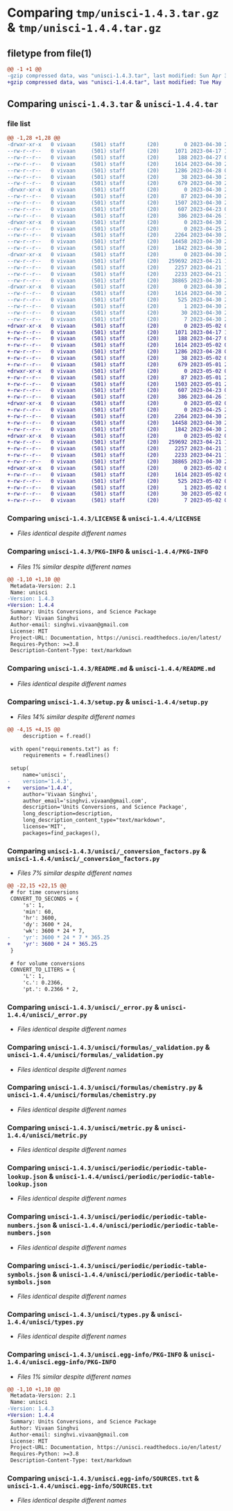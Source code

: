 # Comparing `tmp/unisci-1.4.3.tar.gz` & `tmp/unisci-1.4.4.tar.gz`

## filetype from file(1)

```diff
@@ -1 +1 @@
-gzip compressed data, was "unisci-1.4.3.tar", last modified: Sun Apr 30 23:16:17 2023, max compression
+gzip compressed data, was "unisci-1.4.4.tar", last modified: Tue May  2 02:21:07 2023, max compression
```

## Comparing `unisci-1.4.3.tar` & `unisci-1.4.4.tar`

### file list

```diff
@@ -1,28 +1,28 @@
-drwxr-xr-x   0 vivaan     (501) staff       (20)        0 2023-04-30 23:16:17.651911 unisci-1.4.3/
--rw-r--r--   0 vivaan     (501) staff       (20)     1071 2023-04-17 11:50:57.000000 unisci-1.4.3/LICENSE
--rw-r--r--   0 vivaan     (501) staff       (20)      188 2023-04-27 04:25:20.000000 unisci-1.4.3/MANIFEST.in
--rw-r--r--   0 vivaan     (501) staff       (20)     1614 2023-04-30 23:16:17.651594 unisci-1.4.3/PKG-INFO
--rw-r--r--   0 vivaan     (501) staff       (20)     1286 2023-04-28 05:01:19.000000 unisci-1.4.3/README.md
--rw-r--r--   0 vivaan     (501) staff       (20)       38 2023-04-30 23:16:17.652007 unisci-1.4.3/setup.cfg
--rw-r--r--   0 vivaan     (501) staff       (20)      679 2023-04-30 23:14:16.000000 unisci-1.4.3/setup.py
-drwxr-xr-x   0 vivaan     (501) staff       (20)        0 2023-04-30 23:16:17.643470 unisci-1.4.3/unisci/
--rw-r--r--   0 vivaan     (501) staff       (20)       87 2023-04-30 23:14:22.000000 unisci-1.4.3/unisci/__init__.py
--rw-r--r--   0 vivaan     (501) staff       (20)     1507 2023-04-30 23:14:01.000000 unisci-1.4.3/unisci/_conversion_factors.py
--rw-r--r--   0 vivaan     (501) staff       (20)      607 2023-04-23 05:14:17.000000 unisci-1.4.3/unisci/_error.py
--rw-r--r--   0 vivaan     (501) staff       (20)      386 2023-04-26 16:06:26.000000 unisci-1.4.3/unisci/constants.py
-drwxr-xr-x   0 vivaan     (501) staff       (20)        0 2023-04-30 23:16:17.646829 unisci-1.4.3/unisci/formulas/
--rw-r--r--   0 vivaan     (501) staff       (20)        0 2023-04-25 22:04:55.000000 unisci-1.4.3/unisci/formulas/__init__.py
--rw-r--r--   0 vivaan     (501) staff       (20)     2264 2023-04-30 22:55:51.000000 unisci-1.4.3/unisci/formulas/_validation.py
--rw-r--r--   0 vivaan     (501) staff       (20)    14458 2023-04-30 22:56:45.000000 unisci-1.4.3/unisci/formulas/chemistry.py
--rw-r--r--   0 vivaan     (501) staff       (20)     1842 2023-04-30 22:59:28.000000 unisci-1.4.3/unisci/metric.py
-drwxr-xr-x   0 vivaan     (501) staff       (20)        0 2023-04-30 23:16:17.650844 unisci-1.4.3/unisci/periodic/
--rw-r--r--   0 vivaan     (501) staff       (20)   259692 2023-04-21 14:28:34.000000 unisci-1.4.3/unisci/periodic/periodic-table-lookup.json
--rw-r--r--   0 vivaan     (501) staff       (20)     2257 2023-04-21 14:47:26.000000 unisci-1.4.3/unisci/periodic/periodic-table-numbers.json
--rw-r--r--   0 vivaan     (501) staff       (20)     2233 2023-04-21 14:30:16.000000 unisci-1.4.3/unisci/periodic/periodic-table-symbols.json
--rw-r--r--   0 vivaan     (501) staff       (20)    38865 2023-04-30 22:56:45.000000 unisci-1.4.3/unisci/types.py
-drwxr-xr-x   0 vivaan     (501) staff       (20)        0 2023-04-30 23:16:17.645635 unisci-1.4.3/unisci.egg-info/
--rw-r--r--   0 vivaan     (501) staff       (20)     1614 2023-04-30 23:16:17.000000 unisci-1.4.3/unisci.egg-info/PKG-INFO
--rw-r--r--   0 vivaan     (501) staff       (20)      525 2023-04-30 23:16:17.000000 unisci-1.4.3/unisci.egg-info/SOURCES.txt
--rw-r--r--   0 vivaan     (501) staff       (20)        1 2023-04-30 23:16:17.000000 unisci-1.4.3/unisci.egg-info/dependency_links.txt
--rw-r--r--   0 vivaan     (501) staff       (20)       30 2023-04-30 23:16:17.000000 unisci-1.4.3/unisci.egg-info/requires.txt
--rw-r--r--   0 vivaan     (501) staff       (20)        7 2023-04-30 23:16:17.000000 unisci-1.4.3/unisci.egg-info/top_level.txt
+drwxr-xr-x   0 vivaan     (501) staff       (20)        0 2023-05-02 02:21:07.938977 unisci-1.4.4/
+-rw-r--r--   0 vivaan     (501) staff       (20)     1071 2023-04-17 11:50:57.000000 unisci-1.4.4/LICENSE
+-rw-r--r--   0 vivaan     (501) staff       (20)      188 2023-04-27 04:25:20.000000 unisci-1.4.4/MANIFEST.in
+-rw-r--r--   0 vivaan     (501) staff       (20)     1614 2023-05-02 02:21:07.938662 unisci-1.4.4/PKG-INFO
+-rw-r--r--   0 vivaan     (501) staff       (20)     1286 2023-04-28 05:01:19.000000 unisci-1.4.4/README.md
+-rw-r--r--   0 vivaan     (501) staff       (20)       38 2023-05-02 02:21:07.939069 unisci-1.4.4/setup.cfg
+-rw-r--r--   0 vivaan     (501) staff       (20)      679 2023-05-01 22:47:51.000000 unisci-1.4.4/setup.py
+drwxr-xr-x   0 vivaan     (501) staff       (20)        0 2023-05-02 02:21:07.932860 unisci-1.4.4/unisci/
+-rw-r--r--   0 vivaan     (501) staff       (20)       87 2023-05-01 22:47:55.000000 unisci-1.4.4/unisci/__init__.py
+-rw-r--r--   0 vivaan     (501) staff       (20)     1503 2023-05-01 22:47:16.000000 unisci-1.4.4/unisci/_conversion_factors.py
+-rw-r--r--   0 vivaan     (501) staff       (20)      607 2023-04-23 05:14:17.000000 unisci-1.4.4/unisci/_error.py
+-rw-r--r--   0 vivaan     (501) staff       (20)      386 2023-04-26 16:06:26.000000 unisci-1.4.4/unisci/constants.py
+drwxr-xr-x   0 vivaan     (501) staff       (20)        0 2023-05-02 02:21:07.935131 unisci-1.4.4/unisci/formulas/
+-rw-r--r--   0 vivaan     (501) staff       (20)        0 2023-04-25 22:04:55.000000 unisci-1.4.4/unisci/formulas/__init__.py
+-rw-r--r--   0 vivaan     (501) staff       (20)     2264 2023-04-30 22:55:51.000000 unisci-1.4.4/unisci/formulas/_validation.py
+-rw-r--r--   0 vivaan     (501) staff       (20)    14458 2023-04-30 22:56:45.000000 unisci-1.4.4/unisci/formulas/chemistry.py
+-rw-r--r--   0 vivaan     (501) staff       (20)     1842 2023-04-30 22:59:28.000000 unisci-1.4.4/unisci/metric.py
+drwxr-xr-x   0 vivaan     (501) staff       (20)        0 2023-05-02 02:21:07.938266 unisci-1.4.4/unisci/periodic/
+-rw-r--r--   0 vivaan     (501) staff       (20)   259692 2023-04-21 14:28:34.000000 unisci-1.4.4/unisci/periodic/periodic-table-lookup.json
+-rw-r--r--   0 vivaan     (501) staff       (20)     2257 2023-04-21 14:47:26.000000 unisci-1.4.4/unisci/periodic/periodic-table-numbers.json
+-rw-r--r--   0 vivaan     (501) staff       (20)     2233 2023-04-21 14:30:16.000000 unisci-1.4.4/unisci/periodic/periodic-table-symbols.json
+-rw-r--r--   0 vivaan     (501) staff       (20)    38865 2023-04-30 22:56:45.000000 unisci-1.4.4/unisci/types.py
+drwxr-xr-x   0 vivaan     (501) staff       (20)        0 2023-05-02 02:21:07.934302 unisci-1.4.4/unisci.egg-info/
+-rw-r--r--   0 vivaan     (501) staff       (20)     1614 2023-05-02 02:21:07.000000 unisci-1.4.4/unisci.egg-info/PKG-INFO
+-rw-r--r--   0 vivaan     (501) staff       (20)      525 2023-05-02 02:21:07.000000 unisci-1.4.4/unisci.egg-info/SOURCES.txt
+-rw-r--r--   0 vivaan     (501) staff       (20)        1 2023-05-02 02:21:07.000000 unisci-1.4.4/unisci.egg-info/dependency_links.txt
+-rw-r--r--   0 vivaan     (501) staff       (20)       30 2023-05-02 02:21:07.000000 unisci-1.4.4/unisci.egg-info/requires.txt
+-rw-r--r--   0 vivaan     (501) staff       (20)        7 2023-05-02 02:21:07.000000 unisci-1.4.4/unisci.egg-info/top_level.txt
```

### Comparing `unisci-1.4.3/LICENSE` & `unisci-1.4.4/LICENSE`

 * *Files identical despite different names*

### Comparing `unisci-1.4.3/PKG-INFO` & `unisci-1.4.4/PKG-INFO`

 * *Files 1% similar despite different names*

```diff
@@ -1,10 +1,10 @@
 Metadata-Version: 2.1
 Name: unisci
-Version: 1.4.3
+Version: 1.4.4
 Summary: Units Conversions, and Science Package
 Author: Vivaan Singhvi
 Author-email: singhvi.vivaan@gmail.com
 License: MIT
 Project-URL: Documentation, https://unisci.readthedocs.io/en/latest/
 Requires-Python: >=3.8
 Description-Content-Type: text/markdown
```

### Comparing `unisci-1.4.3/README.md` & `unisci-1.4.4/README.md`

 * *Files identical despite different names*

### Comparing `unisci-1.4.3/setup.py` & `unisci-1.4.4/setup.py`

 * *Files 14% similar despite different names*

```diff
@@ -4,15 +4,15 @@
     description = f.read()
 
 with open("requirements.txt") as f:
     requirements = f.readlines()
 
 setup(
     name='unisci',
-    version='1.4.3',
+    version='1.4.4',
     author='Vivaan Singhvi',
     author_email='singhvi.vivaan@gmail.com',
     description='Units Conversions, and Science Package',
     long_description=description,
     long_description_content_type="text/markdown",
     license='MIT',
     packages=find_packages(),
```

### Comparing `unisci-1.4.3/unisci/_conversion_factors.py` & `unisci-1.4.4/unisci/_conversion_factors.py`

 * *Files 7% similar despite different names*

```diff
@@ -22,15 +22,15 @@
 # for time conversions
 CONVERT_TO_SECONDS = {
     's': 1,
     'min': 60,
     'hr': 3600,
     'dy': 3600 * 24,
     'wk': 3600 * 24 * 7,
-    'yr': 3600 * 24 * 7 * 365.25
+    'yr': 3600 * 24 * 365.25
 }
 
 # for volume conversions
 CONVERT_TO_LITERS = {
     'L': 1,
     'c.': 0.2366,
     'pt.': 0.2366 * 2,
```

### Comparing `unisci-1.4.3/unisci/_error.py` & `unisci-1.4.4/unisci/_error.py`

 * *Files identical despite different names*

### Comparing `unisci-1.4.3/unisci/formulas/_validation.py` & `unisci-1.4.4/unisci/formulas/_validation.py`

 * *Files identical despite different names*

### Comparing `unisci-1.4.3/unisci/formulas/chemistry.py` & `unisci-1.4.4/unisci/formulas/chemistry.py`

 * *Files identical despite different names*

### Comparing `unisci-1.4.3/unisci/metric.py` & `unisci-1.4.4/unisci/metric.py`

 * *Files identical despite different names*

### Comparing `unisci-1.4.3/unisci/periodic/periodic-table-lookup.json` & `unisci-1.4.4/unisci/periodic/periodic-table-lookup.json`

 * *Files identical despite different names*

### Comparing `unisci-1.4.3/unisci/periodic/periodic-table-numbers.json` & `unisci-1.4.4/unisci/periodic/periodic-table-numbers.json`

 * *Files identical despite different names*

### Comparing `unisci-1.4.3/unisci/periodic/periodic-table-symbols.json` & `unisci-1.4.4/unisci/periodic/periodic-table-symbols.json`

 * *Files identical despite different names*

### Comparing `unisci-1.4.3/unisci/types.py` & `unisci-1.4.4/unisci/types.py`

 * *Files identical despite different names*

### Comparing `unisci-1.4.3/unisci.egg-info/PKG-INFO` & `unisci-1.4.4/unisci.egg-info/PKG-INFO`

 * *Files 1% similar despite different names*

```diff
@@ -1,10 +1,10 @@
 Metadata-Version: 2.1
 Name: unisci
-Version: 1.4.3
+Version: 1.4.4
 Summary: Units Conversions, and Science Package
 Author: Vivaan Singhvi
 Author-email: singhvi.vivaan@gmail.com
 License: MIT
 Project-URL: Documentation, https://unisci.readthedocs.io/en/latest/
 Requires-Python: >=3.8
 Description-Content-Type: text/markdown
```

### Comparing `unisci-1.4.3/unisci.egg-info/SOURCES.txt` & `unisci-1.4.4/unisci.egg-info/SOURCES.txt`

 * *Files identical despite different names*

